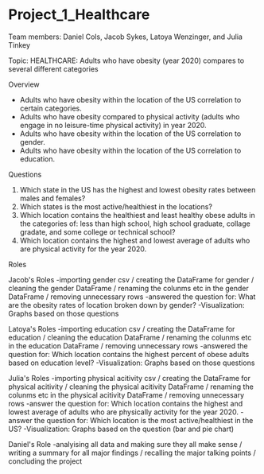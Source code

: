 # Project_1_Healthcare

Team members: Daniel Cols, Jacob Sykes, Latoya Wenzinger, and Julia Tinkey

Topic: HEALTHCARE: Adults who have obesity (year 2020) compares to several different categories

Overview

-	Adults who have obesity within the location of the US correlation to certain categories. 
-	Adults who have obesity compared to physical activity (adults who engage in no leisure-time physical activity) in year 2020. 
-	Adults who have obesity within the location of the US correlation to gender.
-	Adults who have obesity within the location of the US correlation to education.

Questions

1.	Which state in the US has the highest and lowest obesity rates between males and females?
2.	Which states is the most active/healthiest in the locations?
3.	Which location contains the healthiest and least healthy obese adults in the categories of: less than high school, high school graduate, collage gradate, and some college or technical school?
4.	Which location contains the highest and lowest average of adults who are physical activity for the year 2020.


Roles

Jacob's Roles
-importing gender csv / creating the DataFrame for gender / cleaning the gender DataFrame / renaming the colunms etc in the gender DataFrame / removing unnecessary rows
-answered the question for: What are the obesity rates of location broken down by gender? 
-Visualization: Graphs based on those questions 

Latoya's Roles
-importing education csv / creating the DataFrame for education / cleaning the education DataFrame / renaming the colunms etc in the education DataFrame / removing unnecessary rows
-answered the question for: Which location contains the highest percent of obese adults based on education level? 
-Visualization: Graphs based on those questions

Julia's Roles
-importing physical acitivity csv / creating the DataFrame for physical acitivity / cleaning the physical acitivity DataFrame / renaming the colunms etc in the physical acitivity DataFrame / removing unnecessary rows
-answer the question for: Which location contains the highest and lowest average of adults who are physically activity for the year 2020.
-answer the question for: Which location is the most active/healthiest in the US?
-Visualization: Graphs based on the question (bar and pie chart)

Daniel's Role
-analyising all data and making sure they all make sense / writing a summary for all major findings / recalling the major talking points / concluding the project 

